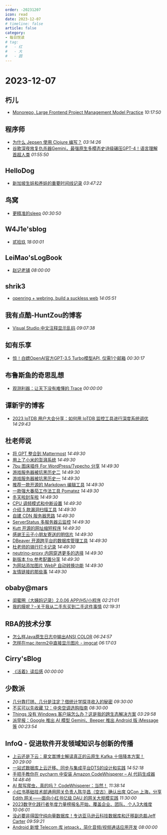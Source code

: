 ```yaml
---
order: -20231207
icon: read
date: 2023-12-07
# timeline: false
article: false
category:
- 每日悦读
# tag:
#   - 红
#   - 大
#   - 圆
---
```


# 2023-12-07 
## 朽儿<span></span>
* [Monorepo, Large Frontend Project Management Model Practice](https://javascript.plainenglish.io/monorepo-large-frontend-project-management-model-practice-9bf763ca126f?source=rss-c3917681a8f5------2) *10:17:50* 
## 程序师<span></span>
* [为什么 Jepsen 使用 Clojure 编写？](https://www.techug.com/post/why-is-jepsen-written-in-clojure/) *03:14:26* 
* [谷歌深夜放复仇杀器Gemini，最强原生多模态史诗级碾压GPT-4！语言理解首超人类](https://www.techug.com/post/google-releases-the-revenge-killer-gemini-late-at-night-crushing-the-gpt-4-with-the-strong4a6d90/) *01:55:50* 
## HelloDog<span></span>
* [新加坡生娃和养娃的重要时间线记录](https://wsgzao.github.io/post/singapore-child/) *03:47:22* 
## 鸟窝<span></span>
* [更精准的sleep](https://colobu.com/2023/12/07/more-precise-sleep/) *00:30:50* 
## W4J1e'sblog<span></span>
* [贰拾玖](https://hin.cool/posts/ershijiu.html) *18:00:01* 
## LeiMao'sLogBook<span></span>
* [赵记老铺](https://leimao.github.io/essay/%E8%B5%B5%E8%AE%B0%E8%80%81%E9%93%BA/) *08:00:00* 
## shrik3<span></span>
* [openring + webring, build a suckless web](https://shrik3.com/post/open_webring/) *14:05:51* 
## 我有点酷-HuntZou的博客<span></span>
* [Visual Studio 中文注释显示乱码](https://blog.woyou.cool/posts/7217/) *09:07:38* 
## 如有乐享<span></span>
* [惊！白嫖OpenAI官方GPT-3.5 Turbo模型API, 仅需1个邮箱](https://51.ruyo.net/18560.html) *00:30:17* 
## 布鲁斯鱼的奇思乱想<span></span>
* [观测利器：让天下没有难懂的 Trace](https://next.emergencyexit.xyz//trace-diagrams) *00:00:00* 
## 谭新宇的博客<span></span>
* [2023 IoTDB 用户大会分享：如何用 IoTDB 监控工具进行深度系统调优](https://tanxinyu.work/2023-iotdb-submit/) *14:29:43* 
## 杜老师说<span></span>
* [将 GPT 整合到 Mattermost](https://dusays.com/653/) *14:49:30* 
* [用上了小米的澎湃系统](https://dusays.com/652/) *14:49:30* 
* [7bu 图床插件 For WordPress/Typecho 分享](https://dusays.com/651/) *14:49:30* 
* [游戏服务器被坑黑历史二](https://dusays.com/650/) *14:49:30* 
* [游戏服务器被坑黑历史一](https://dusays.com/649/) *14:49:30* 
* [推荐一款开源的 Markdown 编辑工具](https://dusays.com/648/) *14:49:30* 
* [一款强大番茄工作法工具 Pomatez](https://dusays.com/647/) *14:49:30* 
* [冬天啦封车啦](https://dusays.com/646/) *14:49:30* 
* [CPU 调频模式和中断设置](https://dusays.com/645/) *14:49:30* 
* [介绍 5 款漏洞扫描工具](https://dusays.com/644/) *14:49:30* 
* [自建 CDN 服务器思路](https://dusays.com/643/) *14:49:30* 
* [ServerStatus 多服务器云监控](https://dusays.com/642/) *14:49:30* 
* [Kutt 开源的网址缩短程序](https://dusays.com/641/) *14:49:30* 
* [感谢王云子小朋友寄送的明信片](https://dusays.com/640/) *14:49:30* 
* [DBeaver 开源跨平台的数据库管理工具](https://dusays.com/639/) *14:49:30* 
* [杜老师的骑行打卡记录](https://dusays.com/638/) *14:49:30* 
* [neutrino-proxy 内网穿透更多的选择](https://dusays.com/637/) *14:49:30* 
* [新版本 frp 参考配置分享](https://dusays.com/636/) *14:49:30* 
* [为网站添加图片 WebP 自动转换功能](https://dusays.com/635/) *14:49:30* 
* [友情链接的那些事](https://dusays.com/634/) *14:49:30* 
## obaby@mars<span></span>
* [闺蜜圈（大姨妈记录）2.0.06 APP/H5/小程序](https://h4ck.org.cn/2023/12/14719) *02:21:01* 
* [我的膜呢？–关于我从二手东买到二手这件事情](https://h4ck.org.cn/2023/12/14737) *02:19:31* 
## RBA的技术分享<span></span>
* [怎么样Java原生日志中输出ANSI COLOR](https://www.firfor.cn/articles/2023/12/07/1701930297835.html) *06:24:57* 
* [怎样在mac iterm2中直接显示图片 - imgcat](https://www.firfor.cn/articles/2023/12/07/1701923338703.html) *06:17:03* 
## Cirry'sBlog<span></span>
* [《活着》读后感](https://cirry.cn/blog/life/2023/read-huozhe/) *00:00:00* 
## 少数派<span></span>
* [几分靠打拼、几分是注定？借统计学探寻收入的秘密](https://sspai.com/post/84836) *09:30:00* 
* [不买可以先收藏 12：中央空调选购指南](https://sspai.com/post/84782) *08:30:00* 
* [Things 没有 Windows 客户端怎么办？这是我的跨生态解决方案](https://sspai.com/post/84834) *03:29:58* 
* [派早报：Google 推出 AI 模型 Gemini、Beeper 推出 Android 版 iMessage 等](https://sspai.com/post/84900) *00:23:54* 
## InfoQ - 促进软件开发领域知识与创新的传播<span></span>
* [上云还是下云：章文嵩博士解读真正的云原生 Kafka 十倍降本方案！](https://www.infoq.cn/article/f4hJdZqtKAQdJvCKQYq7?utm_source=rss&utm_medium=article) *20:29:00* 
* [一站式数据库上云迁移、同步与集成平台DTS的设计和实践](https://www.infoq.cn/video/Vi9e7DGG3wBMVJQF3wBW?utm_source=rss&utm_medium=article) *14:52:18* 
* [手把手教你在 pycharm 中安装 Amazon CodeWhisperer – AI 代码生成器](https://www.infoq.cn/article/Z5kqO0J3Yq7bt3IiUsCE?utm_source=rss&utm_medium=article) *14:48:46* 
* [AI 帮写爬虫，真的吗？ CodeWhisperer：当然！](https://www.infoq.cn/article/QHhWqeXmAQYQahEFMN9j?utm_source=rss&utm_medium=article) *11:38:14* 
* [小红书基础技术部通用网关负责人陈华昌（空古）确认出席 QCon 上海，分享 Edith 网关——面向小红书亿级 DAU 的网关大规模实践](https://www.infoq.cn/article/smvcY2DOCz1VMySMhrjx?utm_source=rss&utm_medium=article) *11:30:00* 
* [2023数字化践行者年度力量榜报名开始，覆盖企业、团队、个人3大维度](https://www.infoq.cn/article/MexDzN8ekKIKXH6d0vz8?utm_source=rss&utm_medium=article) *10:06:01* 
* [没必要非得固守纯向量数据库！专访亚马逊云科技数据库和迁移副总裁Jeff Carter](https://www.infoq.cn/article/LAvHdllNrSpdZlsAk9x4?utm_source=rss&utm_medium=article) *09:59:21* 
* [Android 新增 Telecom 库 jetpack，简化音频/视频通话应用开发](https://www.infoq.cn/article/aNLotE3G2UBH2ftFlpk4?utm_source=rss&utm_medium=article) *08:00:00* 
